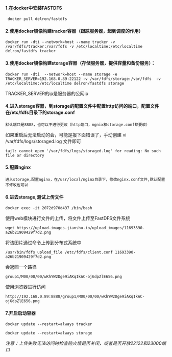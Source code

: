 ####  1.在docker中安装FASTDFS

     docker pull delron/fastdfs
#### 2.使用docker镜像构建tracker容器（跟踪服务器，起到调度的作用）

    docker run -dti --network=host --name tracker -v /var/fdfs/tracker:/var/fdfs -v /etc/localtime:/etc/localtime delron/fastdfs tracker

#### 3.使用docker镜像构建storage容器（存储服务器，提供容量和备份服务）：

    docker run -dti  --network=host --name storage -e TRACKER_SERVER=192.168.0.89:22122 -v /var/fdfs/storage:/var/fdfs  -v /etc/localtime:/etc/localtime delron/fastdfs storage
TRACKER_SERVER的ip是服务器的公网ip

#### 4.进入storage容器，到storage的配置文件中配置http访问的端口，配置文件在/etc/fdfs目录下的storage.conf

    默认端口是8888，也可以不进行更改（http端口，ngnix和storage.conf都要改）
如果重启后无法启动的会，可能是报下面错误了，手动创建 vi /var/fdfs/logs/storaged.log 文件即可 

    tail: cannot open '/var/fdfs/logs/storaged.log' for reading: No such file or directory
#### 5.配置nginx

    进入storage,配置nginx，在/usr/local/nginx目录下，修改nginx.conf文件,默认配置不修改也可以

#### 6.进去storage,测试上传文件

    docker exec -it 2072d970d437 /bin/bash
使用web模块进行文件的上传，将文件上传至FastDFS文件系统

    wget https://upload-images.jianshu.io/upload_images/11693390-a26b21909429f7d2.png
将该图片通过命令上传到分布式系统中

    /usr/bin/fdfs_upload_file /etc/fdfs/client.conf 11693390-a26b21909429f7d2.png
会返回一个路径

    group1/M00/00/00/wKhYW2Dge9iAKqIkAC-ojGdpZlE656.png

使用浏览器进行访问

    http://192.168.0.89:8888/group1/M00/00/00/wKhYW2Dge9iAKqIkAC-ojGdpZlE656.png

#### 7.开启启动容器

    docker update --restart=always tracker
    
    docker update --restart=always storage



_注意：上传失败无法访问时检查防火墙是否关闭，或者是否开放22122和23000端口_
